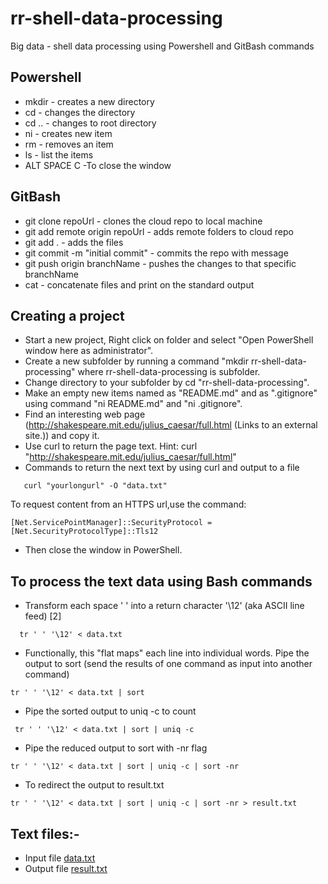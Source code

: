 # rr-shell-data-processing
Big data - shell data processing using Powershell and GitBash commands

## Powershell 
- mkdir - creates a new directory
- cd - changes the directory
- cd .. - changes to root directory
- ni - creates new item
- rm - removes an item
- ls - list the items
- ALT SPACE C -To close the window

## GitBash
- git clone repoUrl - clones the cloud repo to local machine
- git add remote origin repoUrl - adds remote folders to cloud repo
- git add . - adds the files
- git commit -m "initial commit" - commits the repo with message
- git push origin branchName - pushes the changes to that specific branchName
- cat - concatenate files and print on the standard output

## Creating a project 
- Start a new project, Right click on folder and select "Open PowerShell window here as administrator".
- Create a new subfolder by running a command "mkdir rr-shell-data-processing" where rr-shell-data-processing is subfolder.
- Change directory to your subfolder by cd "rr-shell-data-processing".
- Make an empty new items named as "README.md" and  as ".gitignore" using command "ni README.md" and "ni .gitignore".
- Find an interesting web page (http://shakespeare.mit.edu/julius_caesar/full.html (Links to an external site.)) and copy it.
- Use curl to return the page text. Hint: curl "http://shakespeare.mit.edu/julius_caesar/full.html"  
- Commands to return the next text by using curl and output to a file
```curl "yourlongurl" -O 
   curl "yourlongurl" -O "data.txt"
```
To request content from an HTTPS url,use the command:
```
[Net.ServicePointManager]::SecurityProtocol = [Net.SecurityProtocolType]::Tls12
```
- Then close the window in PowerShell. 

## To process the text data using Bash commands
* Transform each space ' ' into a return character '\12' (aka ASCII line feed) [2] 
``` 
  tr ' ' '\12' < data.txt
```
* Functionally, this "flat maps" each line into individual words. 
Pipe the output to sort (send the results of one command as input into another command)
```
tr ' ' '\12' < data.txt | sort
```
* Pipe the sorted output to uniq -c to count
```
 tr ' ' '\12' < data.txt | sort | uniq -c
 ```
* Pipe the reduced output to sort with -nr flag
```
tr ' ' '\12' < data.txt | sort | uniq -c | sort -nr
```
* To redirect the output to result.txt
```
tr ' ' '\12' < data.txt | sort | uniq -c | sort -nr > result.txt
```

## Text files:-
- Input file [data.txt](https://github.com/Rajeshwari-Rudra/rr-shell-data-processing/blob/master/data.txt)
- Output file [result.txt](https://github.com/Rajeshwari-Rudra/rr-shell-data-processing/blob/master/result.txt)
